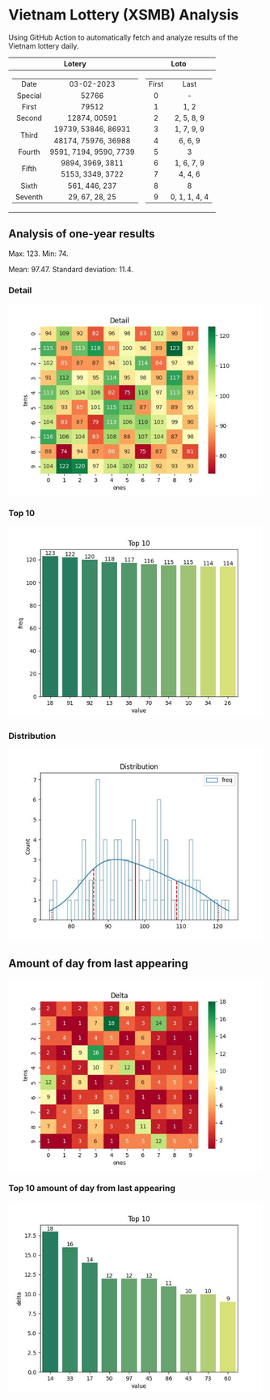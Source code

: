 # Vietnam Lottery (XSMB) Analysis

Using GitHub Action to automatically fetch and analyze results of the Vietnam lottery daily.

| Lotery      | Loto |
| :-----------: | :-----------: |
| <table><tr><td>Date</td><td>03-02-2023</td></tr><tr><td>Special</td><td>52766</td></tr><tr><td>First</td><td>79512</td></tr><tr><td>Second</td><td>12874, 00591</td></tr><tr><td rowspan="2">Third</td><td>19739, 53846, 86931</td></tr><tr><td>48174, 75976, 36988</td></tr><tr><td>Fourth</td><td>9591, 7194, 9590, 7739</td></tr><tr><td rowspan="2">Fifth</td><td>9894, 3969, 3811</td></tr><tr><td>5153, 3349, 3722</td></tr><tr><td>Sixth</td><td>561, 446, 237</td></tr><tr><td>Seventh</td><td>29, 67, 28, 25</td></tr></table> | <table><tr><td>First</td><td>Last</td></tr><tr><td>0</td><td>-</td></tr><tr><td>1</td><td>1, 2</td></tr><tr><td>2</td><td>2, 5, 8, 9</td></tr><tr><td>3</td><td>1, 7, 9, 9</td></tr><tr><td>4</td><td>6, 6, 9</td></tr><tr><td>5</td><td>3</td></tr><tr><td>6</td><td>1, 6, 7, 9</td></tr><tr><td>7</td><td>4, 4, 6</td></tr><tr><td>8</td><td>8</td></tr><tr><td>9</td><td>0, 1, 1, 4, 4</td></tr></table> |

<h2>Analysis of one-year results</h2>

Max: 123. Min: 74.

Mean: 97.47. Standard deviation: 11.4.

<h3>Detail</h3>

![Detail](images/heatmap.jpg)

<h3>Top 10</h3>

![Top 10](images/top-10.jpg)

<h3>Distribution</h3>

![Distribution](images/distribution.jpg)

<h2>Amount of day from last appearing</h2>

![Delta](images/delta.jpg)

<h3>Top 10 amount of day from last appearing</h3>

![Delta top 10](images/delta_top_10.jpg)